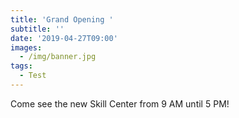 ```yaml
---
title: 'Grand Opening '
subtitle: ''
date: '2019-04-27T09:00'
images:
  - /img/banner.jpg
tags:
  - Test
---
```

Come see the new Skill Center from 9 AM until 5 PM!
